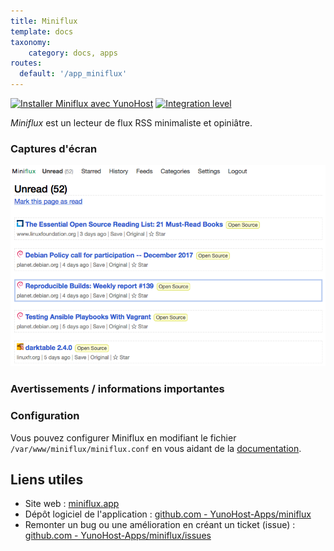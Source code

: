 ```yaml
---
title: Miniflux
template: docs
taxonomy:
    category: docs, apps
routes:
  default: '/app_miniflux'
---
```


[![Installer Miniflux avec YunoHost](https://install-app.yunohost.org/install-with-yunohost.svg)](https://install-app.yunohost.org/?app=miniflux) [![Integration level](https://dash.yunohost.org/integration/miniflux.svg)](https://dash.yunohost.org/appci/app/miniflux)

*Miniflux* est un lecteur de flux RSS minimaliste et opiniâtre.

### Captures d'écran

![Capture d'écran de Miniflux](https://github.com/YunoHost-Apps/miniflux_ynh/blob/master/doc/screenshots/overview.png)

### Avertissements / informations importantes

### Configuration

Vous pouvez configurer Miniflux en modifiant le fichier `/var/www/miniflux/miniflux.conf` en vous aidant de la [documentation](https://miniflux.app/docs/configuration.html).

## Liens utiles

+ Site web : [miniflux.app](https://miniflux.app/)
+ Dépôt logiciel de l'application : [github.com - YunoHost-Apps/miniflux](https://github.com/YunoHost-Apps/miniflux_ynh)
+ Remonter un bug ou une amélioration en créant un ticket (issue) : [github.com - YunoHost-Apps/miniflux/issues](https://github.com/YunoHost-Apps/miniflux_ynh/issues)

